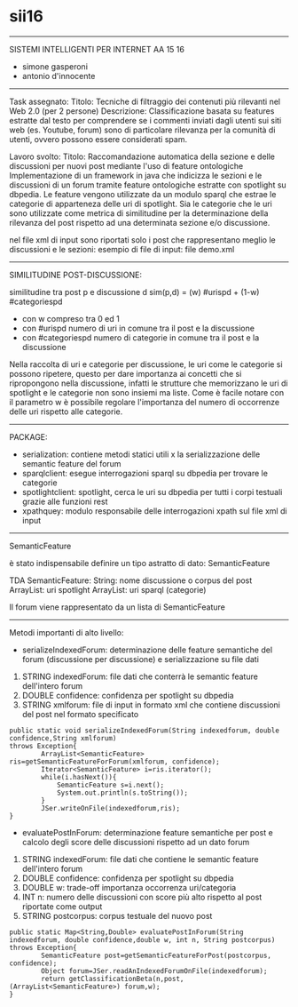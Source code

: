 # sii16
----------------------------------------------------------------------

SISTEMI INTELLIGENTI PER INTERNET
AA 15 16

 *  simone gasperoni
 *  antonio d'innocente

------------------------------------------------------------------------

Task assegnato: 
Titolo: Tecniche di filtraggio dei contenuti più rilevanti nel Web 2.0 (per 2 persone)
Descrizione: Classificazione basata su features estratte dal testo per comprendere se i commenti inviati dagli utenti sui siti web (es. Youtube, forum) sono di particolare rilevanza per la comunità di utenti, ovvero possono essere considerati spam.

Lavoro svolto:
Titolo: Raccomandazione automatica della sezione e delle discussioni per nuovi post mediante l'uso di feature ontologiche
Implementazione di un framework in java che indicizza le sezioni e le discussioni di un forum tramite feature ontologiche estratte con spotlight su dbpedia. Le feature vengono utilizzate da un modulo sparql che estrae le categorie di apparteneza delle uri di spotlight. 
Sia le categorie che le uri sono utilizzate come metrica di similitudine per la determinazione della rilevanza del post rispetto ad una determinata sezione e/o discussione.


nel file xml di input sono riportati solo i post che rappresentano meglio le discussioni e le sezioni:
esempio di file di input: file demo.xml

------------------------------------------------
SIMILITUDINE POST-DISCUSSIONE:

similitudine tra post p e discussione d
sim(p,d) = (w) #urispd + (1-w) #categoriespd

* con w compreso tra 0 ed 1 
* con #urispd numero di uri in comune tra il post e la discussione
* con #categoriespd numero di categorie in comune tra il post e la discussione

Nella raccolta di uri e categorie per discussione, le uri come le categorie si possono ripetere, questo per dare importanza ai concetti che si ripropongono nella discussione, infatti le strutture che memorizzano le uri di spotlight e le categorie non sono insiemi ma liste.
Come è facile notare con il parametro w è possibile regolare l'importanza del numero di occorrenze delle uri rispetto alle categorie.

------------------------------------------------
PACKAGE:

* serialization: contiene metodi statici utili x la serializzazione delle semantic feature del forum
* sparqlclient: esegue interrogazioni sparql su dbpedia per trovare le categorie
* spotlightclient: spotlight, cerca le uri su dbpedia per tutti i corpi testuali grazie alle funzioni rest
* xpathquey: modulo responsabile delle interrogazioni xpath sul file xml di input

------------------------------------------------
SemanticFeature

è stato indispensabile definire un tipo astratto di dato: SemanticFeature

TDA SemanticFeature:
	 String: nome discussione o corpus del post
	 ArrayList<String>: uri spotlight
	 ArrayList<String>: uri sparql (categorie)

Il forum viene rappresentato da un lista di SemanticFeature

-------------------------------------------------------------------
Metodi importanti di alto livello:

* serializeIndexedForum: determinazione delle feature semantiche del forum (discussione per discussione) e serializzazione su file dati

1. STRING indexedForum: file dati che conterrà le semantic feature dell'intero forum
2. DOUBLE confidence:   confidenza per spotlight su dbpedia
3. STRING xmlforum:     file di input in formato xml che contiene discussioni del post nel formato specificato

```
public static void serializeIndexedForum(String indexedforum, double confidence,String xmlforum) 
throws Exception{
		ArrayList<SemanticFeature> ris=getSemanticFeatureForForum(xmlforum, confidence);
		Iterator<SemanticFeature> i=ris.iterator();
		while(i.hasNext()){
			SemanticFeature s=i.next();
			System.out.println(s.toString());
		}
		JSer.writeOnFile(indexedforum,ris);
}
```

* evaluatePostInForum: determinazione feature semantiche per post e calcolo degli score delle discussioni rispetto ad un dato forum
  
1. STRING indexedForum: file dati che contiene le semantic feature dell'intero forum
2. DOUBLE confidence:   confidenza per spotlight su dbpedia
3. DOUBLE w:            trade-off importanza occorrenza uri/categoria
4. INT n:               numero delle discussioni con score più alto rispetto al post riportate come output
5. STRING postcorpus:   corpus testuale del nuovo post

```
public static Map<String,Double> evaluatePostInForum(String indexedforum, double confidence,double w, int n, String postcorpus) 
throws Exception{
		SemanticFeature post=getSemanticFeatureForPost(postcorpus, confidence);
		Object forum=JSer.readAnIndexedForumOnFile(indexedforum);
		return getClassificationBeta(n,post,(ArrayList<SemanticFeature>) forum,w);
}
```
